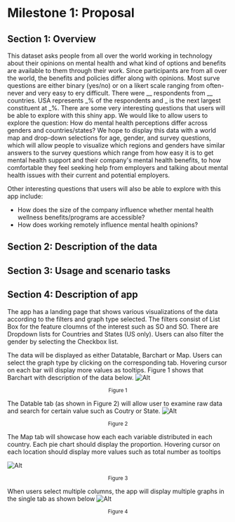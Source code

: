 # Milestone 1: Proposal

## Section 1: Overview
This dataset asks people from all over the world working in technology about their opinions on mental health and what kind of options and benefits are available to them through their work. Since participants are from all over the world, the benefits and policies differ along with opinions. Most surve questions are either binary (yes/no) or on a likert scale ranging from often-never and very easy to ery difficult. There were __ respondents from __ countries. USA represents _% of the respondents and _ is the next largest constituent at _%. There are some very interesting questions that users will be able to explore with this shiny app. We would like to allow users to explore the question: How do mental health perceptions differ across genders and countries/states? We hope to display this data with a world map and drop-down selections for age, gender, and survey questions, which will allow people to visualize which regions and genders have similar answers to the survey questions which range from how easy it is to get mental health support and their company's mental health benefits, to how comfortable they feel seeking help from employers and talking about mental health issues with their current and potential employers.

Other interesting questions that users will also be able to explore with this app include:
- How does the size of the company influence whether mental health wellness benefits/programs are accessible? 
- How does working remotely influence mental health opinions? 
## Section 2: Description of the data

## Section 3: Usage and scenario tasks

## Section 4: Description of app

The app has a landing page that shows various visualizations of the data according to the filters and graph type selected. The filters consist of List Box for the feature cloumns of the interest such as SO and SO. There are Dropdown lists for Countries and States (US only). Users can also filter the gender by selecting the Checkbox list.

The data will be displayed as either Datatable, Barchart or Map. Users can select the graph type by clicking on the corresponding tab. Hovering cursor on each bar will display more values as tooltips. Figure 1 shows that Barchart with description of the data below.
![Alt](img/markup_bar.png)

<div align="center"><sup>Figure 1</sup></div>

The Datable tab (as shown in Figure 2) will allow user to examine raw data and search for certain value such as Coutry or State.
![Alt](img/markup_datatable.png)

<div align="center"><sup>Figure 2</sup></div>

The Map tab will showcase how each each variable distributed in each country. Each pie chart should display the proportion. Hovering cursor on each location should display more values such as total number as tooltips

![Alt](img/markup_map.png)

<div align="center"><sup>Figure 3</sup></div>

When users select multiple columns, the app will display multiple graphs in the single tab as shown below
![Alt](img/markup_multi.png)

<div align="center"><sup>Figure 4</sup></div>
